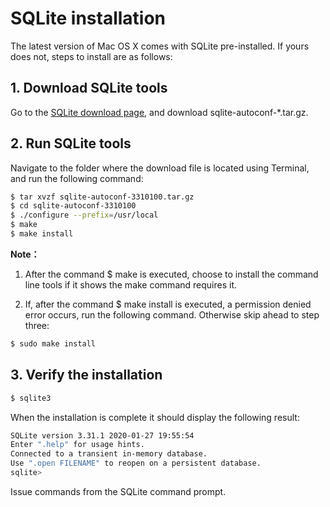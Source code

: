 # SQLite installation

The latest version of Mac OS X comes with SQLite pre-installed. If yours does not, steps to install are as follows:

## 1. Download SQLite tools

Go to the [SQLite download page](https://sqlite.org/download.html), and download sqlite-autoconf-*.tar.gz.

## 2. Run SQLite tools

Navigate to the folder where the download file is located using Terminal, and run the following command:

```bash
$ tar xvzf sqlite-autoconf-3310100.tar.gz
$ cd sqlite-autoconf-3310100
$ ./configure --prefix=/usr/local
$ make
$ make install
```

**Note：** 

1. After the command $ make is executed, choose to install the command line tools if it shows the make command requires it.

2. If, after the command $ make install is executed, a permission denied error occurs, run the following command. Otherwise skip ahead to step three:

```bash
$ sudo make install
```

## 3. Verify the installation

```bash
$ sqlite3
```

When the installation is complete it should display the following result:

```bash
SQLite version 3.31.1 2020-01-27 19:55:54
Enter ".help" for usage hints.
Connected to a transient in-memory database.
Use ".open FILENAME" to reopen on a persistent database.
sqlite> 
```

Issue commands from the SQLite command prompt.
